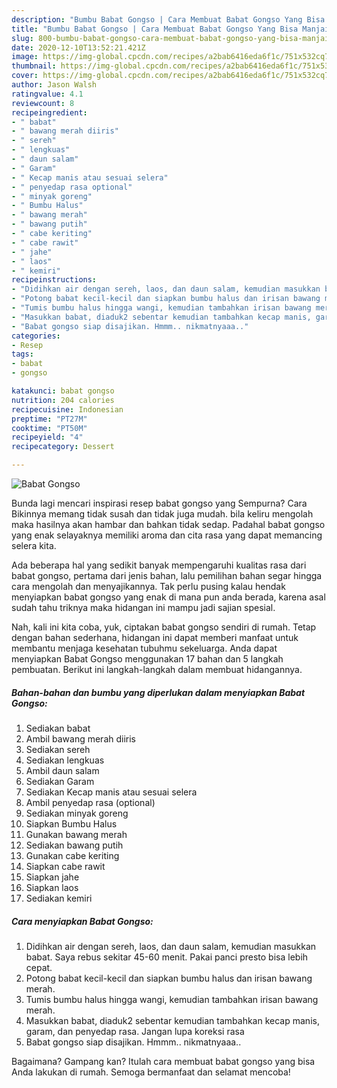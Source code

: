 ```yaml
---
description: "Bumbu Babat Gongso | Cara Membuat Babat Gongso Yang Bisa Manjain Lidah"
title: "Bumbu Babat Gongso | Cara Membuat Babat Gongso Yang Bisa Manjain Lidah"
slug: 800-bumbu-babat-gongso-cara-membuat-babat-gongso-yang-bisa-manjain-lidah
date: 2020-12-10T13:52:21.421Z
image: https://img-global.cpcdn.com/recipes/a2bab6416eda6f1c/751x532cq70/babat-gongso-foto-resep-utama.jpg
thumbnail: https://img-global.cpcdn.com/recipes/a2bab6416eda6f1c/751x532cq70/babat-gongso-foto-resep-utama.jpg
cover: https://img-global.cpcdn.com/recipes/a2bab6416eda6f1c/751x532cq70/babat-gongso-foto-resep-utama.jpg
author: Jason Walsh
ratingvalue: 4.1
reviewcount: 8
recipeingredient:
- " babat"
- " bawang merah diiris"
- " sereh"
- " lengkuas"
- " daun salam"
- " Garam"
- " Kecap manis atau sesuai selera"
- " penyedap rasa optional"
- " minyak goreng"
- " Bumbu Halus"
- " bawang merah"
- " bawang putih"
- " cabe keriting"
- " cabe rawit"
- " jahe"
- " laos"
- " kemiri"
recipeinstructions:
- "Didihkan air dengan sereh, laos, dan daun salam, kemudian masukkan babat. Saya rebus sekitar 45-60 menit. Pakai panci presto bisa lebih cepat."
- "Potong babat kecil-kecil dan siapkan bumbu halus dan irisan bawang merah."
- "Tumis bumbu halus hingga wangi, kemudian tambahkan irisan bawang merah."
- "Masukkan babat, diaduk2 sebentar kemudian tambahkan kecap manis, garam, dan penyedap rasa. Jangan lupa koreksi rasa"
- "Babat gongso siap disajikan. Hmmm.. nikmatnyaaa.."
categories:
- Resep
tags:
- babat
- gongso

katakunci: babat gongso 
nutrition: 204 calories
recipecuisine: Indonesian
preptime: "PT27M"
cooktime: "PT50M"
recipeyield: "4"
recipecategory: Dessert

---
```



![Babat Gongso](https://img-global.cpcdn.com/recipes/a2bab6416eda6f1c/751x532cq70/babat-gongso-foto-resep-utama.jpg)

Bunda lagi mencari inspirasi resep babat gongso yang Sempurna? Cara Bikinnya memang tidak susah dan tidak juga mudah. bila keliru mengolah maka hasilnya akan hambar dan bahkan tidak sedap. Padahal babat gongso yang enak selayaknya memiliki aroma dan cita rasa yang dapat memancing selera kita.



Ada beberapa hal yang sedikit banyak mempengaruhi kualitas rasa dari babat gongso, pertama dari jenis bahan, lalu pemilihan bahan segar hingga cara mengolah dan menyajikannya. Tak perlu pusing kalau hendak menyiapkan babat gongso yang enak di mana pun anda berada, karena asal sudah tahu triknya maka hidangan ini mampu jadi sajian spesial.


Nah, kali ini kita coba, yuk, ciptakan babat gongso sendiri di rumah. Tetap dengan bahan sederhana, hidangan ini dapat memberi manfaat untuk membantu menjaga kesehatan tubuhmu sekeluarga. Anda dapat menyiapkan Babat Gongso menggunakan 17 bahan dan 5 langkah pembuatan. Berikut ini langkah-langkah dalam membuat hidangannya.

<!--inarticleads1-->

##### Bahan-bahan dan bumbu yang diperlukan dalam menyiapkan Babat Gongso:

1. Sediakan  babat
1. Ambil  bawang merah diiris
1. Sediakan  sereh
1. Sediakan  lengkuas
1. Ambil  daun salam
1. Sediakan  Garam
1. Sediakan  Kecap manis atau sesuai selera
1. Ambil  penyedap rasa (optional)
1. Sediakan  minyak goreng
1. Siapkan  Bumbu Halus
1. Gunakan  bawang merah
1. Sediakan  bawang putih
1. Gunakan  cabe keriting
1. Siapkan  cabe rawit
1. Siapkan  jahe
1. Siapkan  laos
1. Sediakan  kemiri




<!--inarticleads2-->

##### Cara menyiapkan Babat Gongso:

1. Didihkan air dengan sereh, laos, dan daun salam, kemudian masukkan babat. Saya rebus sekitar 45-60 menit. Pakai panci presto bisa lebih cepat.
1. Potong babat kecil-kecil dan siapkan bumbu halus dan irisan bawang merah.
1. Tumis bumbu halus hingga wangi, kemudian tambahkan irisan bawang merah.
1. Masukkan babat, diaduk2 sebentar kemudian tambahkan kecap manis, garam, dan penyedap rasa. Jangan lupa koreksi rasa
1. Babat gongso siap disajikan. Hmmm.. nikmatnyaaa..




Bagaimana? Gampang kan? Itulah cara membuat babat gongso yang bisa Anda lakukan di rumah. Semoga bermanfaat dan selamat mencoba!
